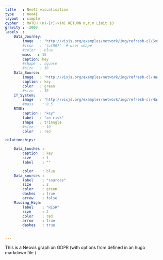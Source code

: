 ```yaml
---
title   : Neo4J visualisation
type    : neo4j
layout  : simple
cypher  : MATCH (n)-[r]->(m) RETURN n,r,m Limit 10
gravity : -2000
labels  :
    Data_Journey:
        image   : 'http://visjs.org/examples/network/img/refresh-cl/System-Firewall-2-icon.png'
        #icon   : '\uf007'  # user shape
        #color  : blue
        mass   : 15
        caption: key
        #shape  : square
        #size   : 10
    Data_Source:
        image   : 'http://visjs.org/examples/network/img/refresh-cl/Hardware-Printer-Blue-icon.png'
        caption : key
        color   : green
        #size   : 10
    IT_System:
        image   : 'http://visjs.org/examples/network/img/refresh-cl/Hardware-My-Computer-3-icon.png'
        #mass    : 0.5
    RISK:
        caption : "key"
        label   : "an risk"
        shape   : triangle
        #size    : 10
        color   : red

relationships:

    Data_touches :
        caption  : key
        size     : 1
        label    : ""

        color    : blue
    Data_sources :
        label    : "sources"
        size     : 2
        color    : green
        dashes   : true
        arrow    : false
    Missing_High:
        label    : "RISK"
        size     : 2
        color    : red
        arrow    : true
        dashes   : true


---
```


This is a Neovis graph on GDPR  (with options from defined in an
hugo markdown file )